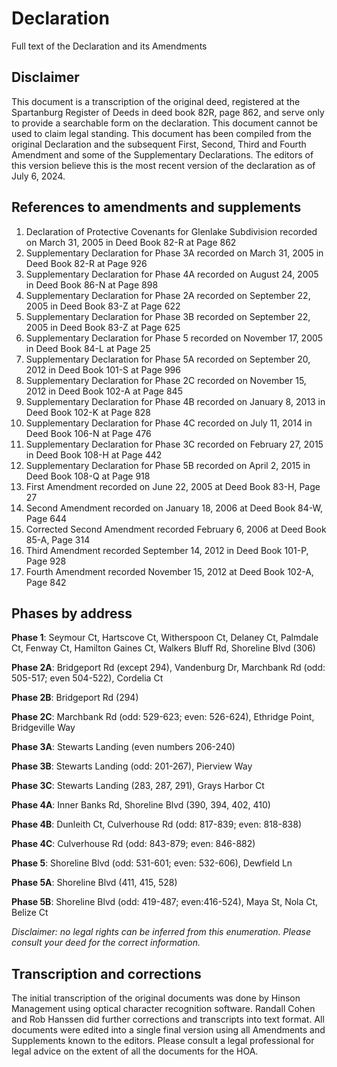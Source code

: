 # Declaration
Full text of the Declaration and its Amendments

## Disclaimer 
This document is a transcription of the original deed, registered at the Spartanburg Register of Deeds in deed book 82R, page 862, and serve only to provide a searchable form on the declaration. This document cannot be used to claim legal standing. This document has been compiled from the original Declaration and the subsequent First, Second, Third and Fourth Amendment and some of the Supplementary Declarations. The editors of this version believe this is the most recent version of the declaration as of July 6, 2024.

## References to amendments and supplements
<ol>
  <li>Declaration of Protective Covenants for Glenlake Subdivision recorded on March 31, 2005 in Deed Book 82-R at Page 862</li>
  <li>Supplementary Declaration for Phase 3A recorded on March 31, 2005 in Deed Book 82-R at Page 926</li>
  <li>Supplementary Declaration for Phase 4A recorded on August 24, 2005 in Deed Book 86-N at Page 898</li>
  <li>Supplementary Declaration for Phase 2A recorded on September 22, 2005 in Deed Book 83-Z at Page 622</li>
  <li>Supplementary Declaration for Phase 3B recorded on September 22, 2005 in Deed Book 83-Z at Page 625</li>
  <li>Supplementary Declaration for Phase 5 recorded on November 17, 2005 in Deed Book 84-L at Page 25</li>
  <li>Supplementary Declaration for Phase 5A recorded on September 20, 2012 in Deed Book 101-S at Page 996</li>
  <li>Supplementary Declaration for Phase 2C recorded on November 15, 2012 in Deed Book 102-A at Page 845</li>
  <li>Supplementary Declaration for Phase 4B recorded on January 8, 2013 in Deed Book 102-K at Page 828</li>
  <li>Supplementary Declaration for Phase 4C recorded on July 11, 2014 in Deed Book 106-N at Page 476</li>
  <li>Supplementary Declaration for Phase 3C recorded on February 27, 2015 in Deed Book 108-H at Page 442</li>
  <li>Supplementary Declaration for Phase 5B recorded on April 2, 2015 in Deed Book 108-Q at Page 918</li>
  <li>First Amendment recorded on June 22, 2005 at Deed Book 83-H, Page 27</li>
  <li>Second Amendment recorded on January 18, 2006 at Deed Book 84-W, Page 644</li>
  <li>Corrected Second Amendment recorded February 6, 2006 at Deed Book 85-A, Page 314</li>
  <li>Third Amendment recorded September 14, 2012 in Deed Book 101-P, Page 928</li>
  <li>Fourth Amendment recorded November 15, 2012 at Deed Book 102-A, Page 842</li>
</ol>

## Phases by address

**Phase 1**: Seymour Ct, Hartscove Ct, Witherspoon Ct, Delaney Ct, Palmdale Ct, Fenway Ct, Hamilton Gaines Ct, Walkers Bluff Rd, Shoreline Blvd (306)

**Phase 2A**: Bridgeport Rd (except 294), Vandenburg Dr, Marchbank Rd (odd: 505-517; even 504-522), Cordelia Ct

**Phase 2B**: Bridgeport Rd (294)

**Phase 2C**: Marchbank Rd (odd: 529-623; even: 526-624), Ethridge Point, Bridgeville Way

**Phase 3A**: Stewarts Landing (even numbers 206-240)

**Phase 3B**: Stewarts Landing (odd: 201-267), Pierview Way

**Phase 3C**: Stewarts Landing (283, 287, 291), Grays Harbor Ct

**Phase 4A**: Inner Banks Rd, Shoreline Blvd (390, 394, 402, 410)

**Phase 4B**: Dunleith Ct, Culverhouse Rd (odd: 817-839; even: 818-838)

**Phase 4C**: Culverhouse Rd (odd: 843-879; even: 846-882)

**Phase 5**: Shoreline Blvd (odd: 531-601; even: 532-606), Dewfield Ln

**Phase 5A**: Shoreline Blvd (411, 415, 528)

**Phase 5B**: Shoreline Blvd (odd: 419-487; even:416-524), Maya St, Nola Ct, Belize Ct

*Disclaimer: no legal rights can be inferred from this enumeration. Please consult your deed for the correct information.*

## Transcription and corrections
The initial transcription of the original documents was done by Hinson Management using optical character recognition software. Randall Cohen and Rob Hanssen did further corrections and transcripts into text format. All documents were edited into a single final version using all Amendments and Supplements known to the editors. Please consult a legal professional for legal advice on the extent of all the documents for the HOA.
